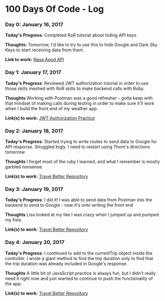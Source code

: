 # 100 Days Of Code - Log

### Day 0: January 16, 2017

**Today's Progress**: Completed RoR tutorial about hiding API keys

**Thoughts:** Tomorrow, I'd like to try to use this to hide Google and Dark Sky Keys to start receiving data from them.

**Link to work:** 
[Nasa Apod API](https://github.com/JoshEdgell/NasaApodApi)

### Day 1: January 17, 2017

**Today's Progress**: Reviewed JWT authorization tutorial in order to use those skills meshed with RoR skills to make backend calls with Ruby.

**Thoughts** Working with Postman was a good refresher - gotta keep with that mindset of making calls during testing in order to make sure it'll work when I build the front end of my weather app.

**Link(s) to work:**
[JWT Authorization Practice](https://github.com/JoshEdgell/Playground/tree/master/jwt_auth)

### Day 2: January 18, 2017

**Today's Progress**: Started trying to write routes to send data to Google for API response.  Struggled bigly.  I need to restart using Thom's directions tomorrow

**Thoughts** I forget most of the ruby I learned, and what I remember is mostly garbled nonsense.

**Link(s) to work:**
[Travel Better Repository](https://github.com/JoshEdgell/travelbetter)

### Day 3: January 19, 2017

**Today's Progress**: I did it!  I was able to send data from Postman into the backend to send to Google - now it's onto writing the front end

**Thoughts** Lisa looked at my like I was crazy when I jumped up and pumped my fists.

**Link(s) to work:**
[Travel Better Repository](https://github.com/JoshEdgell/travelbetter)

### Day 4: January 20, 2017

**Today's Progress**: I continued to add to the currentTrip object inside the controller.  I wrote a giant method to find the trip duration only to find that the trip duration was already included in Google's response.

**Thoughts** A little bit of JavaScript practice is always fun, but I didn't really need it right now and just wanted to continue to push the functionality of the app.

**Link(s) to work:**
[Travel Better Repository](https://github.com/JoshEdgell/travelbetter)
